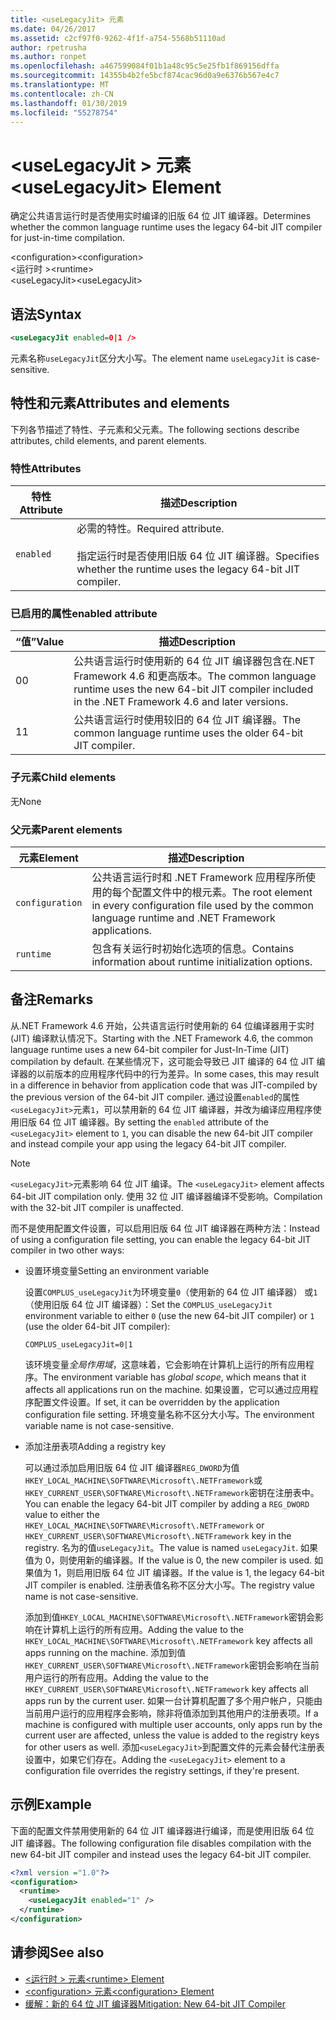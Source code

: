 ```yaml
---
title: <useLegacyJit> 元素
ms.date: 04/26/2017
ms.assetid: c2cf97f0-9262-4f1f-a754-5568b51110ad
author: rpetrusha
ms.author: ronpet
ms.openlocfilehash: a467599084f01b1a48c95c5e25fb1f869156dffa
ms.sourcegitcommit: 14355b4b2fe5bcf874cac96d0a9e6376b567e4c7
ms.translationtype: MT
ms.contentlocale: zh-CN
ms.lasthandoff: 01/30/2019
ms.locfileid: "55278754"
---
```

# <a name="uselegacyjit-element"></a><span data-ttu-id="aea27-102">\<useLegacyJit > 元素</span><span class="sxs-lookup"><span data-stu-id="aea27-102">\<useLegacyJit> Element</span></span>

<span data-ttu-id="aea27-103">确定公共语言运行时是否使用实时编译的旧版 64 位 JIT 编译器。</span><span class="sxs-lookup"><span data-stu-id="aea27-103">Determines whether the common language runtime uses the legacy 64-bit JIT compiler for just-in-time compilation.</span></span>  
  
<span data-ttu-id="aea27-104">\<configuration></span><span class="sxs-lookup"><span data-stu-id="aea27-104">\<configuration></span></span>  
<span data-ttu-id="aea27-105">\<运行时 ></span><span class="sxs-lookup"><span data-stu-id="aea27-105">\<runtime></span></span>  
<span data-ttu-id="aea27-106">\<useLegacyJit></span><span class="sxs-lookup"><span data-stu-id="aea27-106">\<useLegacyJit></span></span>
  
## <a name="syntax"></a><span data-ttu-id="aea27-107">语法</span><span class="sxs-lookup"><span data-stu-id="aea27-107">Syntax</span></span>  
  
```xml
<useLegacyJit enabled=0|1 />
```

<span data-ttu-id="aea27-108">元素名称`useLegacyJit`区分大小写。</span><span class="sxs-lookup"><span data-stu-id="aea27-108">The element name `useLegacyJit` is case-sensitive.</span></span>
  
## <a name="attributes-and-elements"></a><span data-ttu-id="aea27-109">特性和元素</span><span class="sxs-lookup"><span data-stu-id="aea27-109">Attributes and elements</span></span>

<span data-ttu-id="aea27-110">下列各节描述了特性、子元素和父元素。</span><span class="sxs-lookup"><span data-stu-id="aea27-110">The following sections describe attributes, child elements, and parent elements.</span></span>  
  
### <a name="attributes"></a><span data-ttu-id="aea27-111">特性</span><span class="sxs-lookup"><span data-stu-id="aea27-111">Attributes</span></span>  
  
| <span data-ttu-id="aea27-112">特性</span><span class="sxs-lookup"><span data-stu-id="aea27-112">Attribute</span></span> | <span data-ttu-id="aea27-113">描述</span><span class="sxs-lookup"><span data-stu-id="aea27-113">Description</span></span>                                                                                   |  
| --------- | --------------------------------------------------------------------------------------------- |  
| `enabled` | <span data-ttu-id="aea27-114">必需的特性。</span><span class="sxs-lookup"><span data-stu-id="aea27-114">Required attribute.</span></span><br><br><span data-ttu-id="aea27-115">指定运行时是否使用旧版 64 位 JIT 编译器。</span><span class="sxs-lookup"><span data-stu-id="aea27-115">Specifies whether the runtime uses the legacy 64-bit JIT compiler.</span></span> |  
  
### <a name="enabled-attribute"></a><span data-ttu-id="aea27-116">已启用的属性</span><span class="sxs-lookup"><span data-stu-id="aea27-116">enabled attribute</span></span>  
  
| <span data-ttu-id="aea27-117">“值”</span><span class="sxs-lookup"><span data-stu-id="aea27-117">Value</span></span> | <span data-ttu-id="aea27-118">描述</span><span class="sxs-lookup"><span data-stu-id="aea27-118">Description</span></span>                                                                                                         |  
| ----- | ------------------------------------------------------------------------------------------------------------------- |  
| <span data-ttu-id="aea27-119">0</span><span class="sxs-lookup"><span data-stu-id="aea27-119">0</span></span>     | <span data-ttu-id="aea27-120">公共语言运行时使用新的 64 位 JIT 编译器包含在.NET Framework 4.6 和更高版本。</span><span class="sxs-lookup"><span data-stu-id="aea27-120">The common language runtime uses the new 64-bit JIT compiler included in the .NET Framework 4.6 and later versions.</span></span> |  
| <span data-ttu-id="aea27-121">1</span><span class="sxs-lookup"><span data-stu-id="aea27-121">1</span></span>     | <span data-ttu-id="aea27-122">公共语言运行时使用较旧的 64 位 JIT 编译器。</span><span class="sxs-lookup"><span data-stu-id="aea27-122">The common language runtime uses the older 64-bit JIT compiler.</span></span>                                                     |  
  
### <a name="child-elements"></a><span data-ttu-id="aea27-123">子元素</span><span class="sxs-lookup"><span data-stu-id="aea27-123">Child elements</span></span>

<span data-ttu-id="aea27-124">无</span><span class="sxs-lookup"><span data-stu-id="aea27-124">None</span></span>
  
### <a name="parent-elements"></a><span data-ttu-id="aea27-125">父元素</span><span class="sxs-lookup"><span data-stu-id="aea27-125">Parent elements</span></span>  
  
| <span data-ttu-id="aea27-126">元素</span><span class="sxs-lookup"><span data-stu-id="aea27-126">Element</span></span>         | <span data-ttu-id="aea27-127">描述</span><span class="sxs-lookup"><span data-stu-id="aea27-127">Description</span></span>                                                                                                       |  
| --------------- | ----------------------------------------------------------------------------------------------------------------- |  
| `configuration` | <span data-ttu-id="aea27-128">公共语言运行时和 .NET Framework 应用程序所使用的每个配置文件中的根元素。</span><span class="sxs-lookup"><span data-stu-id="aea27-128">The root element in every configuration file used by the common language runtime and .NET Framework applications.</span></span> |  
| `runtime`       | <span data-ttu-id="aea27-129">包含有关运行时初始化选项的信息。</span><span class="sxs-lookup"><span data-stu-id="aea27-129">Contains information about runtime initialization options.</span></span>                                                        |  
  
## <a name="remarks"></a><span data-ttu-id="aea27-130">备注</span><span class="sxs-lookup"><span data-stu-id="aea27-130">Remarks</span></span>  

<span data-ttu-id="aea27-131">从.NET Framework 4.6 开始，公共语言运行时使用新的 64 位编译器用于实时 (JIT) 编译默认情况下。</span><span class="sxs-lookup"><span data-stu-id="aea27-131">Starting with the .NET Framework 4.6, the common language runtime uses a new 64-bit compiler for Just-In-Time (JIT) compilation by default.</span></span> <span data-ttu-id="aea27-132">在某些情况下，这可能会导致已 JIT 编译的 64 位 JIT 编译器的以前版本的应用程序代码中的行为差异。</span><span class="sxs-lookup"><span data-stu-id="aea27-132">In some cases, this may result in a difference in behavior from application code that was JIT-compiled by the previous version of the 64-bit JIT compiler.</span></span> <span data-ttu-id="aea27-133">通过设置`enabled`的属性`<useLegacyJit>`元素`1`，可以禁用新的 64 位 JIT 编译器，并改为编译应用程序使用旧版 64 位 JIT 编译器。</span><span class="sxs-lookup"><span data-stu-id="aea27-133">By setting the `enabled` attribute of the `<useLegacyJit>` element to `1`, you can disable the new 64-bit JIT compiler and instead compile your app using the legacy 64-bit JIT compiler.</span></span>  
  
> [!NOTE]
> <span data-ttu-id="aea27-134">`<useLegacyJit>`元素影响 64 位 JIT 编译。</span><span class="sxs-lookup"><span data-stu-id="aea27-134">The `<useLegacyJit>` element affects 64-bit JIT compilation only.</span></span> <span data-ttu-id="aea27-135">使用 32 位 JIT 编译器编译不受影响。</span><span class="sxs-lookup"><span data-stu-id="aea27-135">Compilation with the 32-bit JIT compiler is unaffected.</span></span>  
  
<span data-ttu-id="aea27-136">而不是使用配置文件设置，可以启用旧版 64 位 JIT 编译器在两种方法：</span><span class="sxs-lookup"><span data-stu-id="aea27-136">Instead of using a configuration file setting, you can enable the legacy 64-bit JIT compiler in two other ways:</span></span>  
  
- <span data-ttu-id="aea27-137">设置环境变量</span><span class="sxs-lookup"><span data-stu-id="aea27-137">Setting an environment variable</span></span>

  <span data-ttu-id="aea27-138">设置`COMPLUS_useLegacyJit`为环境变量`0`（使用新的 64 位 JIT 编译器） 或`1`（使用旧版 64 位 JIT 编译器）：</span><span class="sxs-lookup"><span data-stu-id="aea27-138">Set the `COMPLUS_useLegacyJit` environment variable to either `0` (use the new 64-bit JIT compiler) or `1` (use the older 64-bit JIT compiler):</span></span>
  
  ```  
  COMPLUS_useLegacyJit=0|1  
  ```  
  
  <span data-ttu-id="aea27-139">该环境变量*全局作用域*，这意味着，它会影响在计算机上运行的所有应用程序。</span><span class="sxs-lookup"><span data-stu-id="aea27-139">The environment variable has *global scope*, which means that it affects all applications run on the machine.</span></span> <span data-ttu-id="aea27-140">如果设置，它可以通过应用程序配置文件设置。</span><span class="sxs-lookup"><span data-stu-id="aea27-140">If set, it can be overridden by the application configuration file setting.</span></span> <span data-ttu-id="aea27-141">环境变量名称不区分大小写。</span><span class="sxs-lookup"><span data-stu-id="aea27-141">The environment variable name is not case-sensitive.</span></span>
  
- <span data-ttu-id="aea27-142">添加注册表项</span><span class="sxs-lookup"><span data-stu-id="aea27-142">Adding a registry key</span></span>

  <span data-ttu-id="aea27-143">可以通过添加启用旧版 64 位 JIT 编译器`REG_DWORD`为值`HKEY_LOCAL_MACHINE\SOFTWARE\Microsoft\.NETFramework`或`HKEY_CURRENT_USER\SOFTWARE\Microsoft\.NETFramework`密钥在注册表中。</span><span class="sxs-lookup"><span data-stu-id="aea27-143">You can enable the legacy 64-bit JIT compiler by adding a `REG_DWORD` value to either the `HKEY_LOCAL_MACHINE\SOFTWARE\Microsoft\.NETFramework` or `HKEY_CURRENT_USER\SOFTWARE\Microsoft\.NETFramework` key in the registry.</span></span> <span data-ttu-id="aea27-144">名为的值`useLegacyJit`。</span><span class="sxs-lookup"><span data-stu-id="aea27-144">The value is named `useLegacyJit`.</span></span> <span data-ttu-id="aea27-145">如果值为 0，则使用新的编译器。</span><span class="sxs-lookup"><span data-stu-id="aea27-145">If the value is 0, the new compiler is used.</span></span> <span data-ttu-id="aea27-146">如果值为 1，则启用旧版 64 位 JIT 编译器。</span><span class="sxs-lookup"><span data-stu-id="aea27-146">If the value is 1, the legacy 64-bit JIT compiler is enabled.</span></span> <span data-ttu-id="aea27-147">注册表值名称不区分大小写。</span><span class="sxs-lookup"><span data-stu-id="aea27-147">The registry value name is not case-sensitive.</span></span>
  
  <span data-ttu-id="aea27-148">添加到值`HKEY_LOCAL_MACHINE\SOFTWARE\Microsoft\.NETFramework`密钥会影响在计算机上运行的所有应用。</span><span class="sxs-lookup"><span data-stu-id="aea27-148">Adding the value to the `HKEY_LOCAL_MACHINE\SOFTWARE\Microsoft\.NETFramework` key affects all apps running on the machine.</span></span> <span data-ttu-id="aea27-149">添加到值`HKEY_CURRENT_USER\SOFTWARE\Microsoft\.NETFramework`密钥会影响在当前用户运行的所有应用。</span><span class="sxs-lookup"><span data-stu-id="aea27-149">Adding the value to the `HKEY_CURRENT_USER\SOFTWARE\Microsoft\.NETFramework` key affects all apps run by the current user.</span></span> <span data-ttu-id="aea27-150">如果一台计算机配置了多个用户帐户，只能由当前用户运行的应用程序会影响，除非将值添加到其他用户的注册表项。</span><span class="sxs-lookup"><span data-stu-id="aea27-150">If a machine is configured with multiple user accounts, only apps run by the current user are affected, unless the value is added to the registry keys for other users as well.</span></span> <span data-ttu-id="aea27-151">添加`<useLegacyJit>`到配置文件的元素会替代注册表设置中，如果它们存在。</span><span class="sxs-lookup"><span data-stu-id="aea27-151">Adding the `<useLegacyJit>` element to a configuration file overrides the registry settings, if they're present.</span></span>  
  
## <a name="example"></a><span data-ttu-id="aea27-152">示例</span><span class="sxs-lookup"><span data-stu-id="aea27-152">Example</span></span>  

<span data-ttu-id="aea27-153">下面的配置文件禁用使用新的 64 位 JIT 编译器进行编译，而是使用旧版 64 位 JIT 编译器。</span><span class="sxs-lookup"><span data-stu-id="aea27-153">The following configuration file disables compilation with the new 64-bit JIT compiler and instead uses the legacy 64-bit JIT compiler.</span></span>  
  
```xml  
<?xml version ="1.0"?>  
<configuration>  
  <runtime>  
    <useLegacyJit enabled="1" />  
  </runtime>  
</configuration>  
```  
  
## <a name="see-also"></a><span data-ttu-id="aea27-154">请参阅</span><span class="sxs-lookup"><span data-stu-id="aea27-154">See also</span></span>

- [<span data-ttu-id="aea27-155">\<运行时 > 元素</span><span class="sxs-lookup"><span data-stu-id="aea27-155">\<runtime> Element</span></span>](../../../../../docs/framework/configure-apps/file-schema/runtime/runtime-element.md)
- [<span data-ttu-id="aea27-156">\<configuration> 元素</span><span class="sxs-lookup"><span data-stu-id="aea27-156">\<configuration> Element</span></span>](../../../../../docs/framework/configure-apps/file-schema/configuration-element.md)
- [<span data-ttu-id="aea27-157">缓解：新的 64 位 JIT 编译器</span><span class="sxs-lookup"><span data-stu-id="aea27-157">Mitigation: New 64-bit JIT Compiler</span></span>](../../../../../docs/framework/migration-guide/mitigation-new-64-bit-jit-compiler.md)
